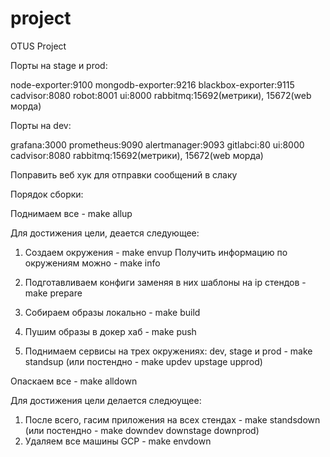 # project
OTUS Project

Порты на stage и prod:

node-exporter:9100
mongodb-exporter:9216
blackbox-exporter:9115
cadvisor:8080
robot:8001
ui:8000
rabbitmq:15692(метрики), 15672(web морда)


Порты на dev:

grafana:3000
prometheus:9090
alertmanager:9093
gitlabci:80
ui:8000
cadvisor:8080
rabbitmq:15692(метрики), 15672(web морда)

Поправить веб хук для отправки сообщений в слаку



Порядок сборки:

Поднимаем все - make allup

Для достижения цели, деается следующее:
1. Создаем окружения - make envup
Получить информацию по окружениям можно - make info

2. Подготавливаем конфиги заменяя в них шаблоны на ip стендов - make prepare
3. Собираем образы локально - make build
4. Пушим образы в докер хаб - make push
5. Поднимаем сервисы на трех окружениях: dev, stage и prod - make standsup (или постендно - make updev upstage upprod)

Опаскаем все - make alldown

Для достижения цели делается следюущее:
1. После всего, гасим приложения на всех стендах - make standsdown (или постендно - make downdev downstage downprod)
2. Удаляем все машины GCP - make envdown
